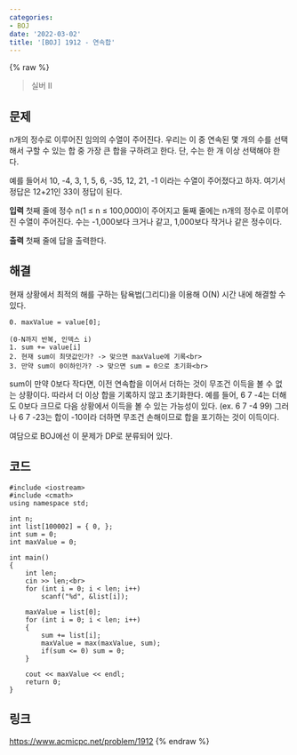 ```yaml
---
categories:
- BOJ
date: '2022-03-02'
title: '[BOJ] 1912 - 연속합'
---
```


{% raw %}
>실버 II

## 문제
n개의 정수로 이루어진 임의의 수열이 주어진다. 우리는 이 중 연속된 몇 개의 수를 선택해서 구할 수 있는 합 중 가장 큰 합을 구하려고 한다. 단, 수는 한 개 이상 선택해야 한다.

예를 들어서 10, -4, 3, 1, 5, 6, -35, 12, 21, -1 이라는 수열이 주어졌다고 하자. 여기서 정답은 12+21인 33이 정답이 된다.

**입력**
첫째 줄에 정수 n(1 ≤ n ≤ 100,000)이 주어지고 둘째 줄에는 n개의 정수로 이루어진 수열이 주어진다. 수는 -1,000보다 크거나 같고, 1,000보다 작거나 같은 정수이다.

**출력**
첫째 줄에 답을 출력한다.

##  해결
현재 상황에서 최적의 해를 구하는 탐욕법(그리디)을 이용해 O(N) 시간 내에 해결할 수 있다.

```
0. maxValue = value[0];

(0-N까지 반복, 인덱스 i)
1. sum += value[i]
2. 현재 sum이 최댓값인가? -> 맞으면 maxValue에 기록<br>
3. 만약 sum이 0이하인가? -> 맞으면 sum = 0으로 초기화<br>
```
sum이 만약 0보다 작다면, 이전 연속합을 이어서 더하는 것이 무조건 이득을 볼 수 없는 상황이다. 따라서 더 이상 합을 기록하지 않고 초기화한다.
예를 들어, 6 7 -4는 더해도 0보다 크므로 다음 상황에서 이득을 볼 수 있는 가능성이 있다. (ex. 6 7 -4 99) 그러나 6 7 -23는 합이 -10이라 더하면 무조건 손해이므로 합을 포기하는 것이 이득이다. 

여담으로 BOJ에선 이 문제가 DP로 분류되어 있다.

## 코드
```
#include <iostream>
#include <cmath>
using namespace std;

int n;
int list[100002] = { 0, };
int sum = 0;
int maxValue = 0;

int main()
{
	int len;
	cin >> len;<br>
	for (int i = 0; i < len; i++)
		scanf("%d", &list[i]);

	maxValue = list[0];
	for (int i = 0; i < len; i++)
	{
		sum += list[i];
		maxValue = max(maxValue, sum);
		if(sum <= 0) sum = 0;
	}

	cout << maxValue << endl;
	return 0;
}
```

## 링크
https://www.acmicpc.net/problem/1912
{% endraw %}